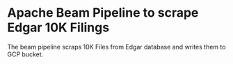 # Apache Beam Pipeline to scrape Edgar 10K Filings
 The beam pipeline scraps 10K Files from Edgar database and writes them to GCP bucket. 
